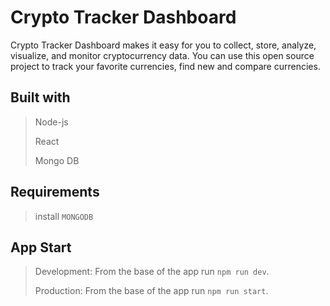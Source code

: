# Crypto Tracker Dashboard

Crypto Tracker Dashboard makes it easy for you to collect, store, analyze, visualize, and monitor cryptocurrency data. You can use this open source project to track your favorite currencies, find new and compare currencies.

## Built with
> Node-js
> 
> React
>
> Mongo DB

## Requirements
  > install `MONGODB`

## App Start

  > Development: From the base of the app run `npm run dev`. 
  >
  > Production: From the base of the app run `npm run start`.
